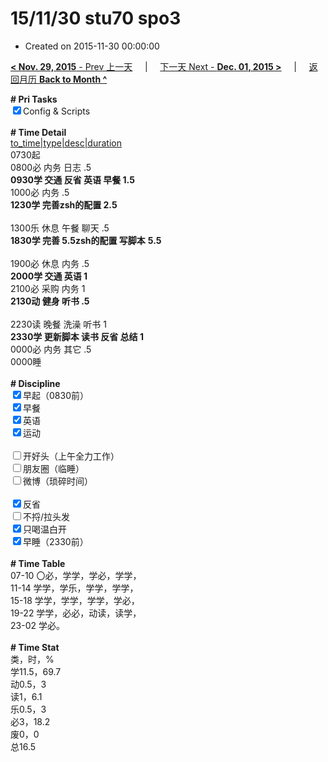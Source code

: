 # 15/11/30 stu70 spo3

- Created on 2015-11-30 00:00:00

[**< Nov. 29, 2015** - Prev 上一天](_archived/lifelogs/2015/11/d29.md) &nbsp; &nbsp; | &nbsp; &nbsp; [下一天 Next - **Dec. 01, 2015 >**](_archived/lifelogs/2015/12/d01.md) &nbsp; &nbsp; |  &nbsp; &nbsp; [返回月历 **Back to Month ^**](_archived/lifelogs/2015/11/index.md)
<br/><div><b># Pri Tasks</b></div><div><input checked="true" type="checkbox"/>Config &amp; Scripts</div><div><br/></div><div><b># Time Detail</b></div><div><u>to_time|type|desc|duration</u></div><div>0730起</div><div>0800必 内务 日志 .5</div><div><b>0930学 交通 反省 英语 早餐 1.5</b></div><div>1000必 内务 .5</div><div><b>1230学 完善zsh的配置 2.5</b></div><div><br/></div><div>1300乐 休息 午餐 聊天 .5</div><div><b>1830学 完善 5.5</b><b>zsh的配置 写脚本</b> <b>5.5</b></div><div><br/></div><div>1900必 休息 内务 .5</div><div><b>2000学 交通 英语 1</b></div><div>2100必 采购 内务 1</div><div><b>2130动 健身 听书 .5</b></div><div><br/></div><div>2230读 晚餐 洗澡 听书 1</div><div><b>2330学 更新脚本 读书 反省 总结 1</b></div><div>0000必 内务 其它 .5</div><div>0000睡</div><div><br/></div><div><b># Discipline</b></div><div><input checked="true" type="checkbox"/>早起（0830前）</div><div><input checked="true" type="checkbox"/>早餐</div><div><input checked="true" type="checkbox"/>英语</div><div><input checked="true" type="checkbox"/>运动</div><div><br/></div><div><input type="checkbox"/>开好头（上午全力工作）</div><div><input type="checkbox"/>朋友圈（临睡）</div><div><input type="checkbox"/>微博（琐碎时间）</div><div><br/></div><div><input checked="true" type="checkbox"/>反省</div><div><input type="checkbox"/>不捋/拉头发</div><div><input checked="true" type="checkbox"/>只喝温白开</div><div><input checked="true" type="checkbox"/>早睡（2330前）</div><div><br/></div><div><b># Time Table</b></div><div>07-10 〇必，学学，学必，学学，</div><div>11-14 学学，学乐，学学，学学，</div><div>15-18 学学，学学，学学，学必，</div><div>19-22 学学，必必，动读，读学，</div><div>23-02 学必。</div><div><br/></div><div><b># Time Stat</b></div><div>类，时，%</div><div>学11.5，69.7</div><div>动0.5，3</div><div>读1，6.1</div><div>乐0.5，3</div><div>必3，18.2</div><div>废0，0</div><div>总16.5</div>
